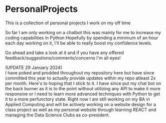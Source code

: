# PersonalProjects
This is a collection of personal projects I work on my off time

So far I am only working on a chatbot
this was mainly for me to increase my coding capabilities in Python
Hopefully by spending a minimum of an hour each day working on it, I'll be able to really boost my confidence levels.

Go ahead and take a look at it and if you have any offered feedback/suggestions/comments/concerns I'm all eyes!

(UPDATE 29 January 2024) <br>
I have poked and prodded throughout my repository here but have since committed this year to actually provide updates within my repo atleast 2x per month. Here's to hoping that I stick to it. I have since put my chat bot on the back burner as it is to the point without utilizing any API to make it more responsive or I need to learn more advanced techniques with Python to get it to a more perfunctory state. Right now I am still working on my BA in Applied Computing and will be actively working on a website design for a class project as well as my personal website through learning REACT and managing the Data Science Clubs as co-president.

